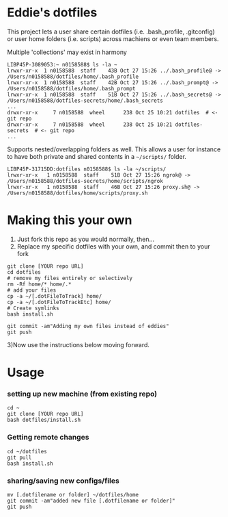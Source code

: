 # Eddie's dotfiles

This project lets a user share certain dotfiles (i.e. .bash_profile, .gitconfig) or user home folders (i.e. scripts) across machiens or even team members.

Multiple 'collections' may exist in harmony

```
LIBP45P-3089053:~ n0158588$ ls -la ~
lrwxr-xr-x  1 n0158588  staff    43B Oct 27 15:26 ../.bash_profile@ -> /Users/n0158588/dotfiles/home/.bash_profile
lrwxr-xr-x  1 n0158588  staff    42B Oct 27 15:26 ../.bash_prompt@ -> /Users/n0158588/dotfiles/home/.bash_prompt
lrwxr-xr-x  1 n0158588  staff    51B Oct 27 15:26 ../.bash_secrets@ -> /Users/n0158588/dotfiles-secrets/home/.bash_secrets
...
drwxr-xr-x     7 n0158588  wheel      238 Oct 25 10:21 dotfiles  # <- git repo
drwxr-xr-x     7 n0158588  wheel      238 Oct 25 10:21 dotfiles-secrets  # <- git repo
...
```

Supports nested/overlapping folders as well.  This allows a user for instance to have both private and shared contents in a `~/scripts/` folder.

```
LIBP45P-31715DD:dotfiles n0158588$ ls -la ~/scripts/
lrwxr-xr-x   1 n0158588  staff    51B Oct 27 15:26 ngrok@ -> /Users/n0158588/dotfiles-secrets/home/scripts/ngrok
lrwxr-xr-x   1 n0158588  staff    46B Oct 27 15:26 proxy.sh@ -> /Users/n0158588/dotfiles/home/scripts/proxy.sh
```

# Making this your own

1) Just fork this repo as you would normally, then...
2) Replace my specific dotfiles with your own, and commit then to your fork
```
git clone [YOUR repo URL] 
cd dotfiles
# remove my files entirely or selectively
rm -Rf home/* home/.*
# add your files
cp -a ~/[.dotFileToTrack] home/
cp -a ~/[.dotFileToTrackEtc] home/
# Create symlinks
bash install.sh

git commit -am"Adding my own files instead of eddies"
git push
```
3)Now use the instructions below moving forward.

# Usage

### setting up new machine (from existing repo)

```
cd ~
git clone [YOUR repo URL] 
bash dotfiles/install.sh
```

### Getting remote changes

```
cd ~/dotfiles
git pull
bash install.sh
```

### sharing/saving new configs/files

```
mv [.dotfilename or folder] ~/dotfiles/home
git commit -am"added new file [.dotfilename or folder]"
git push
```

